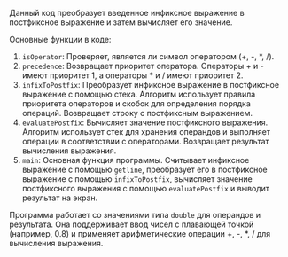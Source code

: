 Данный код преобразует введенное инфиксное выражение в постфиксное выражение и затем вычисляет его значение.

Основные функции в коде:

1. `isOperator`: Проверяет, является ли символ оператором (+, -, *, /).
2. `precedence`: Возвращает приоритет оператора. Операторы + и - имеют приоритет 1, а операторы * и / имеют приоритет 2.
3. `infixToPostfix`: Преобразует инфиксное выражение в постфиксное выражение с помощью стека. Алгоритм использует правила приоритета операторов и скобок для определения порядка операций. Возвращает строку с постфиксным выражением.
4. `evaluatePostfix`: Вычисляет значение постфиксного выражения. Алгоритм использует стек для хранения операндов и выполняет операции в соответствии с операторами. Возвращает результат вычисления выражения.
5. `main`: Основная функция программы. Считывает инфиксное выражение с помощью `getline`, преобразует его в постфиксное выражение с помощью `infixToPostfix`, вычисляет значение постфиксного выражения с помощью `evaluatePostfix` и выводит результат на экран.

Программа работает со значениями типа `double` для операндов и результата. Она поддерживает ввод чисел с плавающей точкой (например, 0.8) и применяет арифметические операции +, -, *, / для вычисления выражения.

